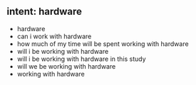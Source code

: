 ## intent: hardware
- hardware
- can i work with hardware
- how much of my time will be spent working with hardware
- will i be working with hardware
- will i be working with hardware in this study
- will we be working with hardware
- working with hardware